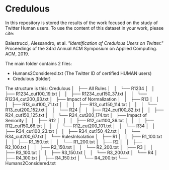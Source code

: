 # Credulous

In this repository is stored the results of the work focused on the study of Twitter Human users.
To use the content of this dataset in your work, please cite:

Balestrucci, Alessandro, et al. *"Identification of Credulous Users on Twitter."* Proceedings of the 34rd Annual ACM Symposium on Applied Computing. ACM, 2019.

The main folder contains 2 files:
- Humans2Considered.txt (The Twitter ID of certified HUMAN users)
- Credulous (folder)

The structure is this:
Credulous
│   ├── All Rules
│   │   └── R1234
│   │       ├── R1234_cut100_19.txt
│   │       ├── R1234_cut150_37.txt
│   │       └── R1234_cut200_63.txt
│   ├── Impact of Normalization
│   │   ├── R13
│   │   │   ├── R13_cut100_71.txt
│   │   │   ├── R13_cut150_114.txt
│   │   │   └── R13_cut200_152.txt
│   │   └── R24
│   │       ├── R24_cut100_82.txt
│   │       ├── R24_cut150_125.txt
│   │       └── R24_cut200_174.txt
│   ├── Impact of Seniority
│   │   ├── R12
│   │   │   ├── R12_cut100_36.txt
│   │   │   ├── R12_cut150_66.txt
│   │   │   └── R12_cut200_101.txt
│   │   └── R34
│   │       ├── R34_cut100_23.txt
│   │       ├── R34_cut150_42.txt
│   │       └── R34_cut200_67.txt
│   └── RulesInIsolation
│       ├── R1
│       │   ├── R1_100.txt
│       │   ├── R1_150.txt
│       │   └── R1_200.txt
│       ├── R2
│       │   ├── R2_100.txt
│       │   ├── R2_150.txt
│       │   └── R2_200.txt
│       ├── R3
│       │   ├── R3_100.txt
│       │   ├── R3_150.txt
│       │   └── R3_200.txt
│       └── R4
│           ├── R4_100.txt
│           ├── R4_150.txt
│           └── R4_200.txt
└── Humans2Considered.txt
